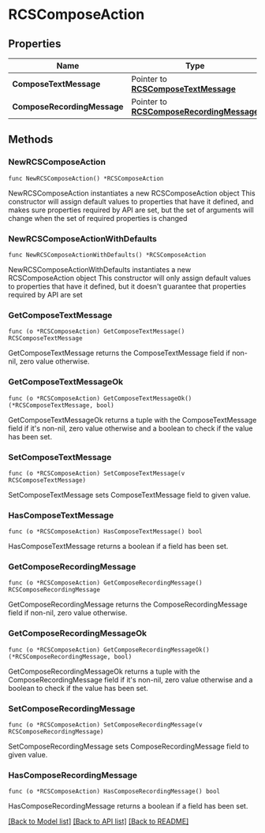# RCSComposeAction

## Properties

Name | Type | Description | Notes
------------ | ------------- | ------------- | -------------
**ComposeTextMessage** | Pointer to [**RCSComposeTextMessage**](RCSComposeTextMessage.md) |  | [optional] 
**ComposeRecordingMessage** | Pointer to [**RCSComposeRecordingMessage**](RCSComposeRecordingMessage.md) |  | [optional] 

## Methods

### NewRCSComposeAction

`func NewRCSComposeAction() *RCSComposeAction`

NewRCSComposeAction instantiates a new RCSComposeAction object
This constructor will assign default values to properties that have it defined,
and makes sure properties required by API are set, but the set of arguments
will change when the set of required properties is changed

### NewRCSComposeActionWithDefaults

`func NewRCSComposeActionWithDefaults() *RCSComposeAction`

NewRCSComposeActionWithDefaults instantiates a new RCSComposeAction object
This constructor will only assign default values to properties that have it defined,
but it doesn't guarantee that properties required by API are set

### GetComposeTextMessage

`func (o *RCSComposeAction) GetComposeTextMessage() RCSComposeTextMessage`

GetComposeTextMessage returns the ComposeTextMessage field if non-nil, zero value otherwise.

### GetComposeTextMessageOk

`func (o *RCSComposeAction) GetComposeTextMessageOk() (*RCSComposeTextMessage, bool)`

GetComposeTextMessageOk returns a tuple with the ComposeTextMessage field if it's non-nil, zero value otherwise
and a boolean to check if the value has been set.

### SetComposeTextMessage

`func (o *RCSComposeAction) SetComposeTextMessage(v RCSComposeTextMessage)`

SetComposeTextMessage sets ComposeTextMessage field to given value.

### HasComposeTextMessage

`func (o *RCSComposeAction) HasComposeTextMessage() bool`

HasComposeTextMessage returns a boolean if a field has been set.

### GetComposeRecordingMessage

`func (o *RCSComposeAction) GetComposeRecordingMessage() RCSComposeRecordingMessage`

GetComposeRecordingMessage returns the ComposeRecordingMessage field if non-nil, zero value otherwise.

### GetComposeRecordingMessageOk

`func (o *RCSComposeAction) GetComposeRecordingMessageOk() (*RCSComposeRecordingMessage, bool)`

GetComposeRecordingMessageOk returns a tuple with the ComposeRecordingMessage field if it's non-nil, zero value otherwise
and a boolean to check if the value has been set.

### SetComposeRecordingMessage

`func (o *RCSComposeAction) SetComposeRecordingMessage(v RCSComposeRecordingMessage)`

SetComposeRecordingMessage sets ComposeRecordingMessage field to given value.

### HasComposeRecordingMessage

`func (o *RCSComposeAction) HasComposeRecordingMessage() bool`

HasComposeRecordingMessage returns a boolean if a field has been set.


[[Back to Model list]](../README.md#documentation-for-models) [[Back to API list]](../README.md#documentation-for-api-endpoints) [[Back to README]](../README.md)


